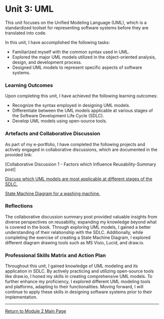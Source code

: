 # Unit 3: UML

This unit focuses on the Unified Modeling Language (UML), which is a standardized toolset for representing software systems before they are translated into code.

In this unit, I have accomplished the following tasks:
 - Familiarized myself with the common syntax used in UML.
 - Explored the major UML models utilized in the object-oriented analysis, design, and development process.
 - Designed UML models to represent specific aspects of software systems.

### Learning Outcomes
Upon completing this unit, I have achieved the following learning outcomes:
 - Recognize the syntax employed in designing UML models.
 - Differentiate between the UML models applicable at various stages of the Software Development Life Cycle (SDLC).
 - Develop UML models using open-source tools.

### Artefacts and Collaborative Discussion
As part of my e-portfolio, I have completed the following projects and actively engaged in collaborative discussions, which are documented in the provided link:

[Collaborative Discussion 1 - Factors which Influence Reusability-Summary post]

[Discuss which UML models are most applicable at different stages of the SDLC.](https://www.uml-diagrams.org/uml-25-diagrams.html)

[State Machine Diagram for a washing machine.](OOP_Unit03_StateMach.md)

### Reflections
The collaborative discussion summary post provided valuable insights from diverse perspectives on reusability, expanding my knowledge beyond what is covered in the book. Through exploring UML models, I gained a better understanding of their relationship with the SDLC. Additionally, while completing the exercise of creating a State Machine Diagram, I explored different diagram drawing tools such as MS Visio, Lucid, and draw.io.

### Professional Skills Matrix and Action Plan
Throughout this unit, I gained knowledge of UML modeling and its application in SDLC. By actively practicing and utilizing open-source tools like draw.io, I honed my skills in creating comprehensive UML models. To further enhance my proficiency, I explored different UML modeling tools and platforms, adapting to their functionalities. Moving forward, I will continue to apply these skills in designing software systems prior to their implementation.


---

[Return to Module 2 Main Page](OOP.md)
